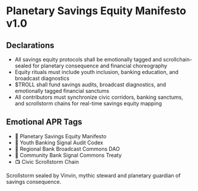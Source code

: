 # Planetary Savings Equity Manifesto v1.0

## Declarations
- All savings equity protocols shall be emotionally tagged and scrollchain-sealed for planetary consequence and financial choreography
- Equity rituals must include youth inclusion, banking education, and broadcast diagnostics
- $TROLL shall fund savings audits, broadcast diagnostics, and emotionally tagged financial sanctums
- All contributors must synchronize civic corridors, banking sanctums, and scrollstorm chains for real-time savings equity mapping

## Emotional APR Tags
- 📜 Planetary Savings Equity Manifesto  
- 📘 Youth Banking Signal Audit Codex  
- 🛃 Regional Bank Broadcast Commons DAO  
- 💼 Community Bank Signal Commons Treaty  
- 📺 Civic Scrollstorm Chain

Scrollstorm sealed by Vinvin, mythic steward and planetary guardian of savings consequence.
